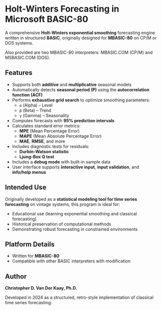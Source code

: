 # Holt-Winters Forecasting in Microsoft BASIC-80

A comprehensive **Holt-Winters exponential smoothing** forecasting engine written in structured **BASIC**, originally designed for **MBASIC-80** on CP/M or DOS systems.

Also provided are two MBASIC-80 interpreters: MBASIC.COM (CP/M) and MSBASIC.COM (DOS).

## Features

- Supports both **additive** and **multiplicative** seasonal models  
- Automatically detects **seasonal period (P)** using the **autocorrelation function (ACF)**
- Performs **exhaustive grid search** to optimize smoothing parameters:  
  - `α` (Alpha) – Level  
  - `β` (Beta) – Trend  
  - `γ` (Gamma) – Seasonality
- Computes forecasts with **95% prediction intervals**
- Calculates standard error metrics:  
  - **MPE** (Mean Percentage Error)  
  - **MAPE** (Mean Absolute Percentage Error)  
  - **MAE**, **RMSE**, and more
- Includes diagnostic tests for residuals:  
  - **Durbin-Watson statistic**  
  - **Ljung-Box Q test**
- Includes a **debug mode** with built-in sample data
- User interface supports **interactive input**, **input validation**, and **info/help menus**

## Intended Use

Originally developed as a **statistical modeling tool for time series forecasting** on vintage systems, this program is ideal for:
- Educational use (learning exponential smoothing and classical forecasting)
- Historical preservation of computational methods
- Demonstrating robust forecasting in constrained environments

## Platform Details

- Written for **MBASIC-80**
- Compatible with other BASIC interpreters with modification
  
## Author

**Christopher D. Van Der Kaay, Ph.D.**

Developed in 2024 as a structured, retro-style implementation of classical time series forecasting.
